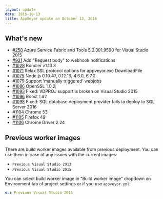 ```yaml
---
layout: update
date: 2016-10-13
title: AppVeyor update on October 13, 2016
---
```


## What's new

* [#258](https://github.com/appveyor/ci/issues/258) Azure Service Fabric and Tools 5.3.301.9590 for Visual Studio 2015
* [#931](https://github.com/appveyor/ci/issues/931) Add "Request body" to webhook notifications
* [#1028](https://github.com/appveyor/ci/issues/1028) Bundler v1.13.3
* [#1071](https://github.com/appveyor/ci/issues/1071) Relax SSL protocol options for appveyor.exe DownloadFile
* [#1075](https://github.com/appveyor/ci/issues/1075) Node.js 0.10.47, 0.12.16, 4.6.0, 6.7.0
* [#1079](https://github.com/appveyor/ci/issues/1079) Support 'manually triggered' webjobs
* [#1086](https://github.com/appveyor/ci/issues/1086) OpenSSL 1.0.2j
* [#1093](https://github.com/appveyor/ci/issues/1093) Fixed: VDPROJ support is broken on Visual Studio 2015
* [#1096](https://github.com/appveyor/ci/issues/1096) Boost 1.62
* [#1098](https://github.com/appveyor/ci/issues/1098) Fixed: SQL database deployment provider fails to deploy to SQL Server 2016
* [#1104](https://github.com/appveyor/ci/issues/1104) Chrome 53
* [#1105](https://github.com/appveyor/ci/issues/1105) Firefox 49
* [#1106](https://github.com/appveyor/ci/issues/1106) Chrome Driver 2.24

## Previous worker images

There are build worker images available from previous deployment. You can use them in case of any issues with the current images:

* `Previous Visual Studio 2013`
* `Previous Visual Studio 2015`

You can select build worker image in "Build worker image" dropdown on Environment tab of project settings or if you use `appveyor.yml`:

```yaml
os: Previous Visual Studio 2015
```
